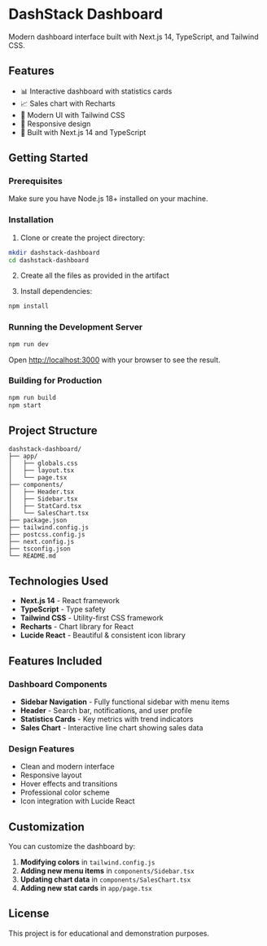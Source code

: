 # DashStack Dashboard

Modern dashboard interface built with Next.js 14, TypeScript, and Tailwind CSS.

## Features

- 📊 Interactive dashboard with statistics cards
- 📈 Sales chart with Recharts
- 🎨 Modern UI with Tailwind CSS
- 📱 Responsive design
- 🚀 Built with Next.js 14 and TypeScript

## Getting Started

### Prerequisites

Make sure you have Node.js 18+ installed on your machine.

### Installation

1. Clone or create the project directory:
```bash
mkdir dashstack-dashboard
cd dashstack-dashboard
```

2. Create all the files as provided in the artifact

3. Install dependencies:
```bash
npm install
```

### Running the Development Server

```bash
npm run dev
```

Open [http://localhost:3000](http://localhost:3000) with your browser to see the result.

### Building for Production

```bash
npm run build
npm start
```

## Project Structure

```
dashstack-dashboard/
├── app/
│   ├── globals.css
│   ├── layout.tsx
│   └── page.tsx
├── components/
│   ├── Header.tsx
│   ├── Sidebar.tsx
│   ├── StatCard.tsx
│   └── SalesChart.tsx
├── package.json
├── tailwind.config.js
├── postcss.config.js
├── next.config.js
├── tsconfig.json
└── README.md
```

## Technologies Used

- **Next.js 14** - React framework
- **TypeScript** - Type safety
- **Tailwind CSS** - Utility-first CSS framework
- **Recharts** - Chart library for React
- **Lucide React** - Beautiful & consistent icon library

## Features Included

### Dashboard Components
- **Sidebar Navigation** - Fully functional sidebar with menu items
- **Header** - Search bar, notifications, and user profile
- **Statistics Cards** - Key metrics with trend indicators
- **Sales Chart** - Interactive line chart showing sales data

### Design Features
- Clean and modern interface
- Responsive layout
- Hover effects and transitions
- Professional color scheme
- Icon integration with Lucide React

## Customization

You can customize the dashboard by:

1. **Modifying colors** in `tailwind.config.js`
2. **Adding new menu items** in `components/Sidebar.tsx`
3. **Updating chart data** in `components/SalesChart.tsx`
4. **Adding new stat cards** in `app/page.tsx`

## License

This project is for educational and demonstration purposes.